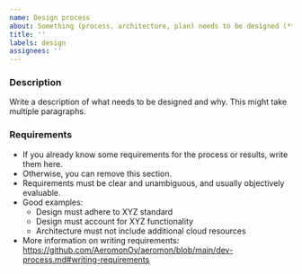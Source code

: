 ```yaml
---
name: Design process
about: Something (process, architecture, plan) needs to be designed (**not** CAD; these issues don't typically result in code)
title: ''
labels: design
assignees: ''
---
```


### Description

Write a description of what needs to be designed and why. This might take multiple paragraphs.

### Requirements

* If you already know some requirements for the process or results, write them here.
* Otherwise, you can remove this section.
* Requirements must be clear and unambiguous, and usually objectively evaluable.
* Good examples:
    * Design must adhere to XYZ standard
    * Design must account for XYZ functionality
    * Architecture must not include additional cloud resources
* More information on writing requirements: https://github.com/AeromonOy/aeromon/blob/main/dev-process.md#writing-requirements
